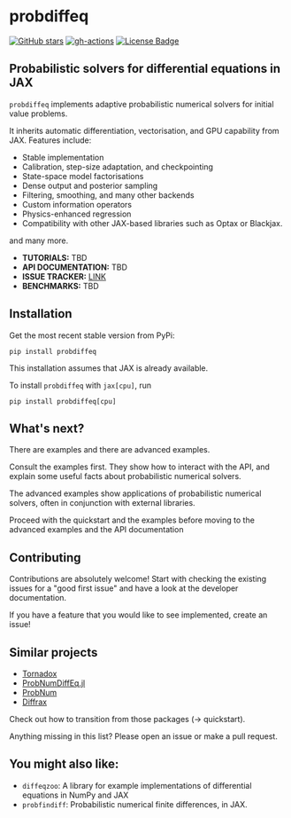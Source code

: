 # probdiffeq



[![GitHub stars](https://img.shields.io/github/stars/pnkraemer/probdiffeq.svg?style=flat-square&logo=github&label=Stars&logoColor=white)](https://github.com/pnkraemer/probdiffeq)
[![gh-actions](https://img.shields.io/github/actions/workflow/status/pnkraemer/probdiffeq/ci.yaml?branch=main&style=flat-square)](https://github.com/pnkraemer/probdiffeq/actions?query=workflow%3Aci)
<a href="https://github.com/pnkraemer/probdiffeq/blob/master/LICENSE"><img src="https://img.shields.io/github/license/pnkraemer/probdiffeq?style=flat-square&color=2b9348" alt="License Badge"/></a>


## Probabilistic solvers for differential equations in JAX

`probdiffeq` implements adaptive probabilistic numerical solvers for initial value problems.

It inherits automatic differentiation, vectorisation, and GPU capability from JAX.
Features include:

* Stable implementation
* Calibration, step-size adaptation, and checkpointing
* State-space model factorisations
* Dense output and posterior sampling
* Filtering, smoothing, and many other backends
* Custom information operators
* Physics-enhanced regression
* Compatibility with other JAX-based libraries such as Optax or Blackjax.

and many more.



* **TUTORIALS:** TBD
* **API DOCUMENTATION:** TBD
* **ISSUE TRACKER:** [LINK](https://github.com/pnkraemer/probdiffeq/issues)
* **BENCHMARKS:** TBD


## Installation

Get the most recent stable version from PyPi:

```
pip install probdiffeq
```
This installation assumes that JAX is already available.

To install `probdiffeq` with `jax[cpu]`, run
```commandline
pip install probdiffeq[cpu]
```


## What's next?

There are examples and there are advanced examples.

Consult the examples first. They show how to interact with the API, and explain some useful facts about probabilistic numerical solvers.

The advanced examples show applications of probabilistic numerical solvers, often in conjunction with external libraries.

Proceed with the quickstart and the examples before moving to the advanced examples and the API documentation





## Contributing
Contributions are absolutely welcome!
Start with checking the existing issues for a "good first issue" and have a look at  the developer documentation.

If you have a feature that you would like to see implemented, create an issue!

## Similar projects

* [Tornadox](https://github.com/pnkraemer/tornadox)
* [ProbNumDiffEq.jl](https://nathanaelbosch.github.io/ProbNumDiffEq.jl/stable/)
* [ProbNum](https://probnum.readthedocs.io/en/latest/)
* [Diffrax](https://docs.kidger.site/diffrax/)

Check out how to transition from those packages (-> quickstart).

Anything missing in this list? Please open an issue or make a pull request.

## You might also like:

* `diffeqzoo`: A library for example implementations of differential equations in NumPy and JAX
* `probfindiff`: Probabilistic numerical finite differences, in JAX.
